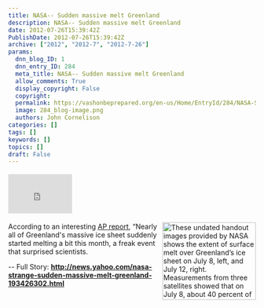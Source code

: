 ```yaml
---
title: NASA-- Sudden massive melt Greenland
description: NASA-- Sudden massive melt Greenland
date: 2012-07-26T15:39:42Z
PublishDate: 2012-07-26T15:39:42Z
archive: ["2012", "2012-7", "2012-7-26"]
params:
  dnn_blog_ID: 1
  dnn_entry_ID: 284
  meta_title: NASA-- Sudden massive melt Greenland
  allow_comments: True
  display_copyright: False
  copyright:
  permalink: https://vashonbeprepared.org/en-us/Home/EntryId/284/NASA-Sudden-massive-melt-Greenland
  image: 284_blog-image.png
  authors: John Cornelison
categories: []
tags: []
keywords: []
topics: []
draft: False
---
```


<div class="wlWriterHeaderFooter" style="float:none; margin:0px; padding:4px 0px 4px 0px;"><iframe src="http://www.facebook.com/widgets/like.php?href=http://vashonbeprepared.org/News/Blogs/VashonPreparedness/tabid/164/EntryId/284/NASA-Sudden-massive-melt-Greenland.aspx" scrolling="no" frameborder="0" style="border:none; width:130px; height:80px"></iframe></div><p><img style="display: inline; float: right" title="These undated handout images provided by NASA shows the extent of surface melt over Greenland’s ice sheet on July 8, left, and July 12, right. Measurements from three satellites showed that on July 8, about 40 percent of the ice sheet had undergone thawing at or near the surface. In just a few days, the melting had dramatically accelerated and an estimated 97 percent of the ice sheet surface had thawed by July 12. In the image, the areas classified as “probable melt” (light pink) correspond to those sites where at least one satellite detected surface melting. The areas classified as “melt” (dark pink) correspond to sites where two or three satellites detected surface melting. Nearly every part of the massive Greenland ice sheet suddenly and strangely melted a bit this month in a freak event that concerned scientists had never witnessed before. NASA says three different satellites saw what it calls unprecedented melting from July 8 to July 12. Most of the thick ice remains, but what was unusual was the widespread area where some melting occurred. (AP Photo/Nicolo E. DiGirolamo, SSAI/NASA GSFC, and Jesse Allen, NASA Earth Observatory" alt="These undated handout images provided by NASA shows the extent of surface melt over Greenland’s ice sheet on July 8, left, and July 12, right. Measurements from three satellites showed that on July 8, about 40 percent of the ice sheet had undergone thawing at or near the surface. In just a few days, the melting had dramatically accelerated and an estimated 97 percent of the ice sheet surface had thawed by July 12. In the image, the areas classified as “probable melt” (light pink) correspond to those sites where at least one satellite detected surface melting. The areas classified as “melt” (dark pink) correspond to sites where two or three satellites detected surface melting. Nearly every part of the massive Greenland ice sheet suddenly and strangely melted a bit this month in a freak event that concerned scientists had never witnessed before. NASA says three different satellites saw what it calls unprecedented melting from July 8 to July 12. Most of the thick ice remains, but what was unusual was the widespread area where some melting occurred. (AP Photo/Nicolo E. DiGirolamo, SSAI/NASA GSFC, and Jesse Allen, NASA Earth Observatory" align="right" src="http://l2.yimg.com/bt/api/res/1.2/LoFyP4FI3Cx3JQ2GQqYdQQ--/YXBwaWQ9eW5ld3M7Y2g9MjM2MDtjcj0xO2N3PTI4NTA7ZHg9MDtkeT0wO2ZpPXVsY3JvcDtoPTE1ODtxPTg1O3c9MTkw/http://media.zenfs.com/en_us/News/ap_webfeeds/faf4d9dfbc554a14160f6a7067006336.jpg" width="190" height="158" />According to an interesting <a href="http://news.yahoo.com/nasa-strange-sudden-massive-melt-greenland-193426302.html" target="_blank">AP report</a>, “Nearly all of Greenland's massive ice sheet suddenly started melting a bit this month, a freak event that surprised scientists. </p>  <p>-- Full Story: <a href="http://news.yahoo.com/nasa-strange-sudden-massive-melt-greenland-193426302.html"><b>http://news.yahoo.com/nasa-strange-sudden-massive-melt-greenland-193426302.html</b></a></p>
